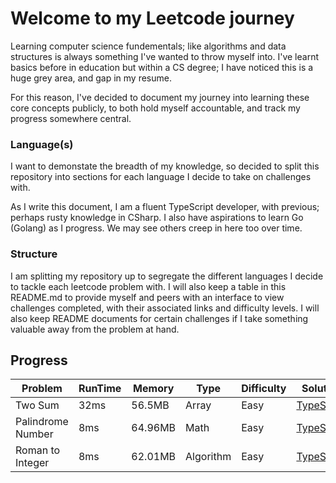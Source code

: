 # Welcome to my Leetcode journey

Learning computer science fundementals; like algorithms and data structures is always something I've wanted to throw myself into. I've learnt basics before in education but within a CS degree; I have noticed this is a huge grey area, and gap in my resume.

For this reason, I've decided to document my journey into learning these core concepts publicly, to both hold myself accountable, and track my progress somewhere central.

### Language(s)

I want to demonstate the breadth of my knowledge, so decided to split this repository into sections for each language I decide to take on challenges with.

As I write this document, I am a fluent TypeScript developer, with previous; perhaps rusty knowledge in CSharp. I also have aspirations to learn Go (Golang) as I progress. We may see others creep in here too over time.

### Structure

I am splitting my repository up to segregate the different languages I decide to tackle each leetcode problem with. I will also keep a table in this README.md to provide myself and peers with an interface to view challenges completed, with their associated links and difficulty levels. I will also keep README documents for certain challenges if I take something valuable away from the problem at hand.

## Progress

| Problem           | RunTime | Memory  | Type      | Difficulty | Solution           |
| ----------------- | ------- | ------- | --------- | ---------- | ------------------ |
| Two Sum           | 32ms    | 56.5MB  | Array     | Easy       | [TypeScript](link) |
| Palindrome Number | 8ms     | 64.96MB | Math      | Easy       | [TypeScript](link) |
| Roman to Integer  | 8ms     | 62.01MB | Algorithm | Easy       | [TypeScript](link) |

